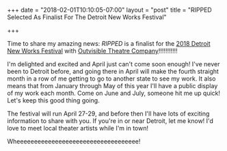 +++
date = "2018-02-01T10:10:05-07:00"
layout = "post"
title = "RIPPED Selected As Finalist For The Detroit New Works Festival"

+++

Time to share my amazing news: *RIPPED* is a finalist for the [2018 Detroit New Works Festival](https://us12.campaign-archive.com/?u=a6d0765e0d58da881d1c34a0b&id=5ddd7d22cd) with [Outvisible Theatre Company](http://www.outvisibletheatre.com/)!!!!!!!!!!! 

I'm delighted and excited and April just can't come soon enough! I've never been to Detroit before, and going there in April will make the fourth straight month in a row of me getting to go to another state to see my work. It also means that from January through May of this year I'll have a public display of my work each month. Come on June and July, someone hit me up quick! Let's keep this good thing going.

The festival will run April 27-29, and before then I'll have lots of exciting information to share with you. If you're in or near Detroit, let me know! I'd love to meet local theater artists while I'm in town!

Wheeeeeeeeeeeeeeeeeeeeeeeeeeeeeeeeeee!